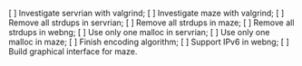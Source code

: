 [ ] Investigate servrian with valgrind;
[ ] Investigate maze with valgrind;
[ ] Remove all strdups in servrian;
[ ] Remove all strdups in maze;
[ ] Remove all strdups in webng;
[ ] Use only one malloc in servrian;
[ ] Use only one malloc in maze;
[ ] Finish encoding algorithm;
[ ] Support IPv6 in webng;
[ ] Build graphical interface for maze. 

